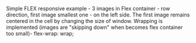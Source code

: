 Simple FLEX responsive example - 3 images in Flex container - row direction, first image smallest one - on the left side. 
The first image remains centered in the cell by changing the size of window. 
Wrapping is implemented (images are "skipping down" when becomes flex container too small)- flex-wrap: wrap;


